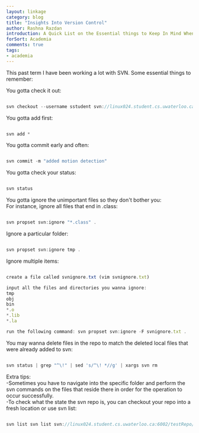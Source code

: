 ```yaml
---
layout: linkage
category: blog
title: "Insights Into Version Control"
author: Rashna Razdan
introduction: A Quick List on the Essential things to Keep In Mind When Working With SVN.
forSort: Academia
comments: true
tags:
- academia
---
```


<p>This past term I have been working a lot with SVN. Some essential things to remember:</p>

You gotta check it out:

```javascript

svn checkout --username sstudent svn://linux024.student.cs.uwaterloo.ca:6002/RepoName/sstudent .

```

You gotta add first:	

```javascript

svn add *

```


You gotta commit early and often:

```javascript

svn commit -m "added motion detection"

```

You gotta check your status:

```javascript

svn status

```

You gotta ignore the unimportant files so they don't bother you:<br/>
For instance, ignore all files that end in .class:

```javascript

svn propset svn:ignore "*.class" .

```

Ignore a particular folder:

```javascript

svn propset svn:ignore tmp .

```

Ignore  multiple items:

```javascript

create a file called svnignore.txt (vim svnignore.txt)

input all the files and directories you wanna ignore:  
tmp
obj
bin
*.o
*.lib
*.la

run the following command: svn propset svn:ignore -F svnignore.txt .
```

You may wanna delete files in the repo to match the deleted local files that were already added to svn:

```javascript

svn status | grep "^\!" | sed 's/^\! *//g' | xargs svn rm

```

Extra tips:<br/>
-Sometimes you have to navigate into the specific folder and perform the svn commands on the files that reside there in order for the operation to occur successfully. <br/>
-To check what the state the svn repo is, you can checkout your repo into a fresh location or use svn list:

```javascript

svn list svn list svn://linux024.student.cs.uwaterloo.ca:6002/testRepo/studentId

```






